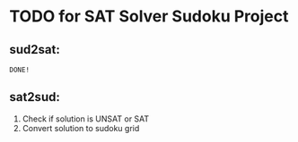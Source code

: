 # TODO for SAT Solver Sudoku Project

## sud2sat:
	DONE!

## sat2sud:
1. Check if solution is UNSAT or SAT
2. Convert solution to sudoku grid
